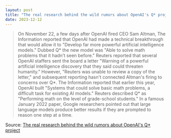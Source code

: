 ```yaml
---
layout: post
title: "The real research behind the wild rumors about OpenAI's Q* project"
date: 2023-12-12
---
```


> On November 22, a few days after OpenAI fired CEO Sam Altman, The
Information reported that OpenAI had made a technical breakthrough that
would allow it to "Develop far more powerful artificial intelligence
models." Dubbed Q* the new model was "Able to solve math problems that it
hadn't seen before." Reuters reported that several OpenAI staffers sent the
board a letter "Warning of a powerful artificial intelligence discovery
that they said could threaten humanity." However, "Reuters was unable to
review a copy of the letter," and subsequent reporting hasn't connected
Altman's firing to concerns over Q*. The Information reported that earlier
this year, OpenAI built "Systems that could solve basic math problems, a
difficult task for existing AI models." Reuters described Q* as "Performing
math on the level of grade-school students." In a famous January 2022
paper, Google researchers pointed out that large language models produce
better results if they are prompted to reason one step at a time.

Source: [The real research behind the wild rumors about OpenAI's Q*
project](https://arstechnica.com/?p=1989517)


